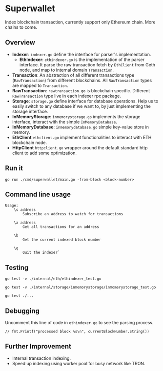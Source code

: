 # Superwallet
Index blockchain transaction, currently support only Ethereum chain. More chains to come.

## Overview
- **Indexer**: `indexer.go` define the interface for parser's implementation. 
  - **EthIndexer**: `ethindexer.go` is the implementation of the parser interface. It parse the raw transaction fetch by `EthClient` from Geth node, and map to internal domain `Transaction`. 
- **Transaction**: An abstraction of all different transactions type (`RawTransaction`) from different blockchains. All `RawTransaction` types are mapped to `Transaction`.
- **RawTransaction**: `rawtransaction.go` is blockchain specific. Different `RawTransaction` type live in each indexer rpc package.  
- **Storage**: `storage.go` define interface for database operations. Help us to easily switch to any database if we want to, by just implementing the storage interface. 
- **InMemoryStorage**: `inmemorystorage.go` implements the storage interface, interact with the simple `InMemoryDatabase`.
- **InMemoryDatabase**: `inmemorydatabase.go` simple key-value store in memory.  
- **EthClient** `ethclient.go` implement functionalities to interact with ETH blockchain node. 
- **HttpClient** `httpclient.go` wrapper around the default standard http client to add some optimization. 

## Run it
```shell
go run ./cmd/superwallet/main.go -from-block <block-number>
```

## Command line usage
```shell
Usage:
	\s address
		Subscribe an address to watch for transactions

	\a address
		Get all transactions for an address

	\b 
		Get the current indexed block number

	\q  
		Quit the indexer`
```

## Testing
```shell
go test -v ./internal/eth/ethindexer_test.go

go test -v ./internal/storage/inmemorystorage/inmomerystorage_test.go

go test ./...
```

## Debugging
Uncomment this line of code in `ethindexer.go` to see the parsing process. 
```shell
// fmt.Printf("processed block %s\n", currentBlockNumber.String())
```

## Further Improvement
- Internal transaction indexing.
- Speed up indexing using worker pool for busy network like TRON.